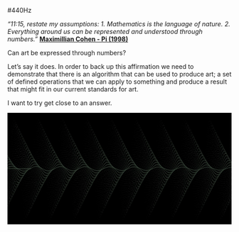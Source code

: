 #440Hz

*“11:15, restate my assumptions: 1. Mathematics is the language of nature. 2. Everything around us can be represented and understood through numbers.”* **[Maximillian Cohen - Pi (1998)](http://www.imdb.com/title/tt0138704/?ref_=ttqt_qt_tt)**

Can art be expressed through numbers?

Let’s say it does. In order to back up this affirmation we need to demonstrate that there is an algorithm that can be used to produce art; a set of defined operations that we can apply to something and produce a result that might fit in our current standards for art.

I want to try get close to an answer.



![440Hz](../project_images/cover.jpg?raw=true "440 Hz")


